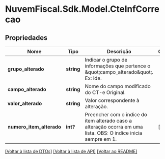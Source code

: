 # NuvemFiscal.Sdk.Model.CteInfCorrecao

## Propriedades

Nome | Tipo | Descrição | Comentários
------------ | ------------- | ------------- | -------------
**grupo_alterado** | **string** | Indicar o grupo de informações que pertence o \&quot;campo_alterado\&quot;. Ex: ide. | 
**campo_alterado** | **string** | Nome do campo modificado do CT-e Original. | 
**valor_alterado** | **string** | Valor correspondente à alteração. | 
**numero_item_alterado** | **int?** | Preencher com o indice do item alterado caso a alteração ocorra em uma lista.  OBS: O indice inicia sempre em 1. | [optional] 

[[Voltar à lista de DTOs]](../README.md#documentation-for-models) [[Voltar à lista de API]](../README.md#documentation-for-api-endpoints) [[Voltar ao README]](../README.md)

